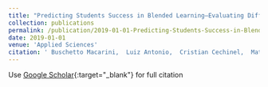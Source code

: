 ```yaml
---
title: "Predicting Students Success in Blended Learning—Evaluating Different Interactions Inside Learning Management Systems"
collection: publications
permalink: /publication/2019-01-01-Predicting-Students-Success-in-Blended-LearningEvaluating-Different-Interactions-Inside-Learning-Management-Systems
date: 2019-01-01
venue: 'Applied Sciences'
citation: ' Buschetto Macarini,  Luiz Antonio,  Cristian Cechinel,  Matheus Batista,  Vinicius Faria,  Roberto Munoz, &quot;Predicting Students Success in Blended Learning—Evaluating Different Interactions Inside Learning Management Systems.&quot; Applied Sciences, 2019.'
---
```

Use [Google Scholar](https://scholar.google.com/scholar?q=Predicting+Students+Success+in+Blended+Learning—Evaluating+Different+Interactions+Inside+Learning+Management+Systems){:target="_blank"} for full citation